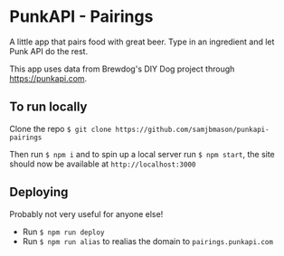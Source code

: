# PunkAPI - Pairings

A little app that pairs food with great beer. Type in an ingredient and let Punk API do the rest.

This app uses data from Brewdog's DIY Dog project through https://punkapi.com.

## To run locally
Clone the repo `$ git clone https://github.com/samjbmason/punkapi-pairings`

Then run `$ npm i` and to spin up a local server run `$ npm start`, the site should now be available at `http://localhost:3000`

## Deploying
Probably not very useful for anyone else!

- Run `$ npm run deploy`
- Run `$ npm run alias` to realias the domain to `pairings.punkapi.com`
